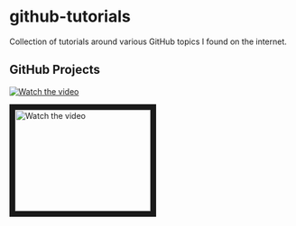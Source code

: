 # github-tutorials
Collection of tutorials around various GitHub topics I found on the internet.


## GitHub Projects


[![Watch the video](https://img.youtube.com/vi/idZyqNIrt84/default.jpg)](https://youtu.be/idZyqNIrt84)

<a href="http://www.youtube.com/watch?feature=player_embedded&v=idZyqNIrt84" target="_blank">
 <img src="http://img.youtube.com/vi/idZyqNIrt84/mqdefault.jpg" alt="Watch the video" width="240" height="180" border="10" />
</a>

